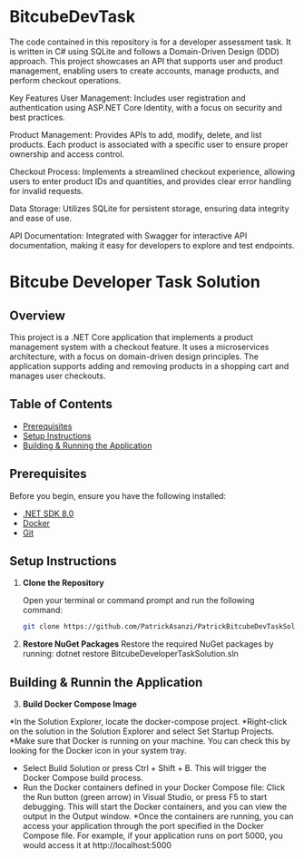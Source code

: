 # BitcubeDevTask
The code contained in this repository is for a developer assessment task. It is written in C# using SQLite and follows a Domain-Driven Design (DDD) approach. This project showcases an API that supports user and product management, enabling users to create accounts, manage products, and perform checkout operations.

Key Features
User Management: Includes user registration and authentication using ASP.NET Core Identity, with a focus on security and best practices.

Product Management: Provides APIs to add, modify, delete, and list products. Each product is associated with a specific user to ensure proper ownership and access control.

Checkout Process: Implements a streamlined checkout experience, allowing users to enter product IDs and quantities, and provides clear error handling for invalid requests.

Data Storage: Utilizes SQLite for persistent storage, ensuring data integrity and ease of use.

API Documentation: Integrated with Swagger for interactive API documentation, making it easy for developers to explore and test endpoints.
# Bitcube Developer Task Solution

## Overview

This project is a .NET Core application that implements a product management system with a checkout feature. It uses a microservices architecture, with a focus on domain-driven design principles. The application supports adding and removing products in a shopping cart and manages user checkouts.

## Table of Contents

- [Prerequisites](#prerequisites)
- [Setup Instructions](#setup-instructions)
- [Building & Running the Application](#building-and-running-the-application)

## Prerequisites

Before you begin, ensure you have the following installed:

- [.NET SDK 8.0](https://dotnet.microsoft.com/download/dotnet/8.0)
- [Docker](https://www.docker.com/get-started)
- [Git](https://git-scm.com/)

## Setup Instructions

1. **Clone the Repository**

   Open your terminal or command prompt and run the following command:

   ```bash
   git clone https://github.com/PatrickAsanzi/PatrickBitcubeDevTaskSolution.git
   
2. **Restore NuGet Packages**
Restore the required NuGet packages by running:
dotnet restore BitcubeDeveloperTaskSolution.sln

## Building  & Runnin the Application

3. **Build Docker Compose Image**

*In the Solution Explorer, locate the docker-compose project.
*Right-click on the solution in the Solution Explorer and select Set Startup Projects.
*Make sure that Docker is running on your machine. You can check this by looking for the Docker icon in your system tray.
* Select Build Solution or press Ctrl + Shift + B. This will trigger the Docker Compose build process.
* Run the Docker containers defined in your Docker Compose file:
Click the Run button (green arrow) in Visual Studio, or press F5 to start debugging.
This will start the Docker containers, and you can view the output in the Output window.
*Once the containers are running, you can access your application through the port specified in the Docker Compose file. For example, if your application runs on port 5000, you would access it at http://localhost:5000


